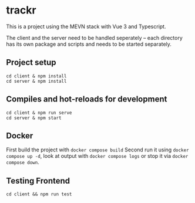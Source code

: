 # trackr

This is a project using the MEVN stack with Vue 3 and Typescript.

The client and the server need to be handled seperately – each directory has its own package and scripts and needs to be started separately.


## Project setup
```
cd client & npm install
cd server & npm install
```

## Compiles and hot-reloads for development
```
cd client & npm run serve
cd server & npm start
```

## Docker

First build the project with `docker compose build`
Second run it using `docker compose up -d`, look at output with `docker compose logs` or stop it via `docker compose down`.


## Testing Frontend

```
cd client && npm run test
```